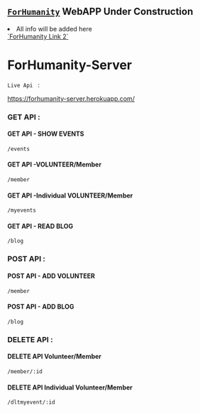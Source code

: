 ## <a href="https://imrulemon-forhumanity.netlify.app/">`ForHumanity`</a> WebAPP Under Construction

<li>All info will be added here</li>
<a href="https://imrulemon-forhumanity.netlify.app/">`ForHumanity Link 2`</a>

# ForHumanity-Server

`Live Api ` :

https://forhumanity-server.herokuapp.com/

<h3>GET API :</h3>

<h4>GET API - SHOW EVENTS</h4>

`/events`

<h4>GET API -VOLUNTEER/Member</h4>

`/member`

<h4>GET API -Individual VOLUNTEER/Member</h4>

`/myevents`

<h4>GET API - READ BLOG</h4>

`/blog`

<h3>POST API :</h3>

<h4>POST API - ADD VOLUNTEER</h4>

`/member`

<h4>POST API - ADD BLOG</h4>

`/blog`

<h3>DELETE API :</h3>

<h4> DELETE API Volunteer/Member</h4>

`/member/:id`

<h4> DELETE API Individual Volunteer/Member</h4>

`/dltmyevent/:id`

